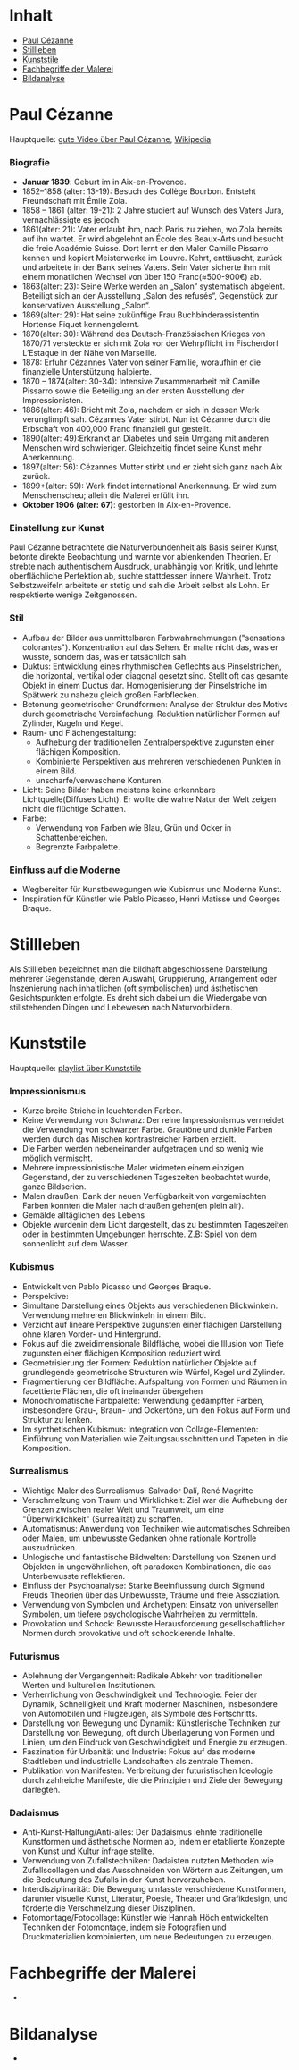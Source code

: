 # Inhalt

- [Paul Cézanne](#paul-cézanne)
- [Stillleben](#stillleben)
- [Kunststile](#kunststile)
- [Fachbegriffe der Malerei](#fachbegriffe-der-malerei)
- [Bildanalyse](#bildanalyse)

# Paul Cézanne 
Hauptquelle: [gute Video über Paul Cézanne](https://www.youtube.com/watch?v=8agD9o37cAk), [Wikipedia](https://en.wikipedia.org/wiki/Paul_C%C3%A9zanne)
### Biografie
- **Januar 1839**: Geburt im in Aix-en-Provence.
- 1852–1858 (alter: 13-19): Besuch des Collège Bourbon. Entsteht Freundschaft mit Émile Zola. 
- 1858 – 1861 (alter: 19-21): 2 Jahre studiert auf Wunsch des Vaters Jura, vernachlässigte es jedoch.
- 1861(alter: 21): Vater erlaubt ihm, nach Paris zu ziehen, wo Zola bereits auf ihn wartet. Er wird abgelehnt an École des Beaux-Arts und besucht die freie Académie Suisse. Dort lernt er den Maler Camille Pissarro kennen und kopiert Meisterwerke im Louvre. Kehrt, enttäuscht, zurück und arbeitete in der Bank seines Vaters. Sein Vater sicherte ihm mit einem monatlichen Wechsel von über 150 Franc(≈500-900€) ab.
- 1863(alter: 23): Seine Werke werden an „Salon“ systematisch abgelent. Beteiligt sich an der Ausstellung „Salon des refusés“, Gegenstück zur konservativen Ausstellung „Salon“.
- 1869(alter: 29): Hat seine zukünftige Frau Buchbinderassistentin Hortense Fiquet kennengelernt.
- 1870(alter: 30): Während des Deutsch-Französischen Krieges von 1870/71 versteckte er sich mit Zola vor der Wehrpflicht im Fischerdorf L’Estaque in der Nähe von Marseille.
- 1878: Erfuhr Cézannes Vater von seiner Familie, woraufhin er die finanzielle Unterstützung halbierte.
- 1870 – 1874(alter: 30-34): Intensive Zusammenarbeit mit Camille Pissarro sowie die Beteiligung an der ersten Ausstellung der Impressionisten.
- 1886(alter: 46): Bricht mit Zola, nachdem er sich in dessen Werk verunglimpft sah. Cézannes Vater stirbt. Nun ist Cézanne durch die Erbschaft von 400,000 Franc finanziell gut gestellt.
- 1890(alter: 49):Erkrankt an Diabetes und sein Umgang mit anderen Menschen wird schwieriger. Gleichzeitig findet seine Kunst mehr Anerkennung.
- 1897(alter: 56): Cézannes Mutter stirbt und er zieht sich ganz nach Aix zurück.
- 1899+(alter: 59): Werk findet international Anerkennung. Er wird zum Menschenscheu; allein die Malerei erfüllt ihn.
- **Oktober 1906 (alter: 67)**: gestorben in Aix-en-Provence.
### Einstellung zur Kunst
Paul Cézanne betrachtete die Naturverbundenheit als Basis seiner Kunst, betonte direkte Beobachtung und warnte vor ablenkenden Theorien. Er strebte nach authentischem Ausdruck, unabhängig von Kritik, und lehnte oberflächliche Perfektion ab, suchte stattdessen innere Wahrheit. Trotz Selbstzweifeln arbeitete er stetig und sah die Arbeit selbst als Lohn. Er respektierte wenige Zeitgenossen.
 ### Stil
 - Aufbau der Bilder aus unmittelbaren Farbwahrnehmungen ("sensations colorantes"). Konzentration auf das Sehen. Er malte nicht das, was er wusste, sondern das, was er tatsächlich sah.
 - Duktus: Entwicklung eines rhythmischen Geflechts aus Pinselstrichen, die horizontal, vertikal oder diagonal gesetzt sind. Stellt oft das gesamte Objekt in einem Ductus dar. Homogenisierung der Pinselstriche im Spätwerk zu nahezu gleich großen Farbflecken.
 - Betonung geometrischer Grundformen: Analyse der Struktur des Motivs durch geometrische Vereinfachung. Reduktion natürlicher Formen auf Zylinder, Kugeln und Kegel.
 - Raum- und Flächengestaltung:
   - Aufhebung der traditionellen Zentralperspektive zugunsten einer flächigen Komposition.
   - Kombinierte Perspektiven aus mehreren verschiedenen Punkten in einem Bild.
   - unscharfe/verwaschene Konturen.
- Licht: Seine Bilder haben meistens keine erkennbare Lichtquelle(Diffuses Licht). Er wollte die wahre Natur der Welt zeigen nicht die flüchtige Schatten.
- Farbe:
   - Verwendung von Farben wie Blau, Grün und Ocker in Schattenbereichen.
   - Begrenzte Farbpalette.
### Einfluss auf die Moderne
- Wegbereiter für Kunstbewegungen wie Kubismus und Moderne Kunst.
- Inspiration für Künstler wie Pablo Picasso, Henri Matisse und Georges Braque.

# Stillleben
Als Stillleben bezeichnet man die bildhaft abgeschlossene Darstellung mehrerer Gegenstände, deren Auswahl, Gruppierung, Arrangement oder Inszenierung nach inhaltlichen (oft symbolischen) und ästhetischen Gesichtspunkten erfolgte. Es dreht sich dabei um die Wiedergabe von stillstehenden Dingen und Lebewesen nach Naturvorbildern.

# Kunststile
Hauptquelle: [playlist über Kunststile](https://www.youtube.com/playlist?list=PLjDCoo1KQxczgpJHvvL_NyhH5Btzk6yCt)
### Impressionismus
-  Kurze breite Striche in leuchtenden Farben.
-  Keine Verwendung von Schwarz: Der reine Impressionismus vermeidet die Verwendung von schwarzer Farbe. Grautöne und dunkle Farben werden durch das Mischen kontrastreicher Farben erzielt.
-  Die Farben werden nebeneinander aufgetragen und so wenig wie möglich vermischt.
-  Mehrere impressionistische Maler widmeten einem einzigen Gegenstand, der zu verschiedenen Tageszeiten beobachtet wurde, ganze Bildserien.
-  Malen draußen: Dank der neuen Verfügbarkeit von vorgemischten Farben konnten die Maler nach draußen gehen(en plein air).
-  Gemälde alltäglichen des Lebens
-  Objekte wurdenin dem Licht dargestellt, das zu bestimmten Tageszeiten oder in bestimmten Umgebungen herrschte. Z.B: Spiel von dem sonnenlicht auf dem Wasser.
### Kubismus
- Entwickelt von Pablo Picasso und Georges Braque.
- Perspektive:
 - Simultane Darstellung eines Objekts aus verschiedenen Blickwinkeln. Verwendung mehreren Blickwinkeln in einem Bild.
 - Verzicht auf lineare Perspektive zugunsten einer flächigen Darstellung ohne klaren Vorder- und Hintergrund.
 - Fokus auf die zweidimensionale Bildfläche, wobei die Illusion von Tiefe zugunsten einer flächigen Komposition reduziert wird. 
- Geometrisierung der Formen: Reduktion natürlicher Objekte auf grundlegende geometrische Strukturen wie Würfel, Kegel und Zylinder.
- Fragmentierung der Bildfläche: Aufspaltung von Formen und Räumen in facettierte Flächen, die oft ineinander übergehen
- Monochromatische Farbpalette: Verwendung gedämpfter Farben, insbesondere Grau-, Braun- und Ockertöne, um den Fokus auf Form und Struktur zu lenken.
- Im synthetischen Kubismus: Integration von Collage-Elementen: Einführung von Materialien wie Zeitungsausschnitten und Tapeten in die Komposition.
### Surrealismus
- Wichtige Maler des Surrealismus: Salvador Dalí,	René Magritte
- Verschmelzung von Traum und Wirklichkeit: Ziel war die Aufhebung der Grenzen zwischen realer Welt und Traumwelt, um eine "Überwirklichkeit" (Surrealität) zu schaffen.
- Automatismus: Anwendung von Techniken wie automatisches Schreiben oder Malen, um unbewusste Gedanken ohne rationale Kontrolle auszudrücken.
- Unlogische und fantastische Bildwelten: Darstellung von Szenen und Objekten in ungewöhnlichen, oft paradoxen Kombinationen, die das Unterbewusste reflektieren.
- Einfluss der Psychoanalyse: Starke Beeinflussung durch Sigmund Freuds Theorien über das Unbewusste, Träume und freie Assoziation.
- Verwendung von Symbolen und Archetypen: Einsatz von universellen Symbolen, um tiefere psychologische Wahrheiten zu vermitteln.
- Provokation und Schock: Bewusste Herausforderung gesellschaftlicher Normen durch provokative und oft schockierende Inhalte.
### Futurismus
- Ablehnung der Vergangenheit: Radikale Abkehr von traditionellen Werten und kulturellen Institutionen.
- Verherrlichung von Geschwindigkeit und Technologie: Feier der Dynamik, Schnelligkeit und Kraft moderner Maschinen, insbesondere von Automobilen und Flugzeugen, als Symbole des Fortschritts.
- Darstellung von Bewegung und Dynamik: Künstlerische Techniken zur Darstellung von Bewegung, oft durch Überlagerung von Formen und Linien, um den Eindruck von Geschwindigkeit und Energie zu erzeugen.
- Faszination für Urbanität und Industrie: Fokus auf das moderne Stadtleben und industrielle Landschaften als zentrale Themen.
- Publikation von Manifesten: Verbreitung der futuristischen Ideologie durch zahlreiche Manifeste, die die Prinzipien und Ziele der Bewegung darlegten.
### Dadaismus
- Anti-Kunst-Haltung/Anti-alles: Der Dadaismus lehnte traditionelle Kunstformen und ästhetische Normen ab, indem er etablierte Konzepte von Kunst und Kultur infrage stellte.
- Verwendung von Zufallstechniken: Dadaisten nutzten Methoden wie Zufallscollagen und das Ausschneiden von Wörtern aus Zeitungen, um die Bedeutung des Zufalls in der Kunst hervorzuheben.
- Interdisziplinarität: Die Bewegung umfasste verschiedene Kunstformen, darunter visuelle Kunst, Literatur, Poesie, Theater und Grafikdesign, und förderte die Verschmelzung dieser Disziplinen.
- Fotomontage/Fotocollage: Künstler wie Hannah Höch entwickelten Techniken der Fotomontage, indem sie Fotografien und Druckmaterialien kombinierten, um neue Bedeutungen zu erzeugen.

# Fachbegriffe der Malerei
-
# Bildanalyse
-
